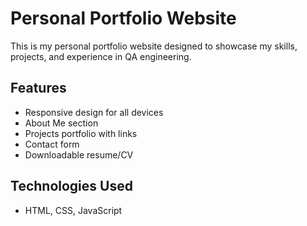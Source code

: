 # Personal Portfolio Website

This is my personal portfolio website designed to showcase my skills, projects, and experience in QA engineering.

## Features

- Responsive design for all devices
- About Me section
- Projects portfolio with links
- Contact form
- Downloadable resume/CV

## Technologies Used

- HTML, CSS, JavaScript  
